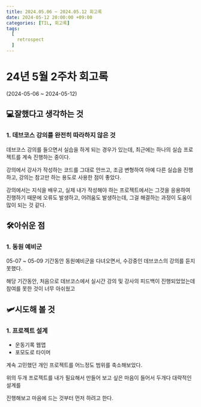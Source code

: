 ```yaml
---
title: 2024.05.06 ~ 2024.05.12 회고록
date: 2024-05-12 20:00:00 +09:00
categories: [TIL, 회고록]
tags:
  [
    retrospect
  ]
---
```


# 24년 5월 2주차 회고록

(2024-05-06 ~ 2024-05-12)

## 💻잘했다고 생각하는 것

### 1.  데브코스 강의를 완전히 따라하지 않은 것

데브코스 강의를 들으면서 실습을 하게 되는 경우가 있는데, 최근에는 하나의 실습 프로젝트를 계속 진행하는 중이다.

강의에서 강사가 작성하는 코드를 그대로 안쓰고, 조금 변형하여 아예 다른 실습을 진행하고, 강의는 참고만 하는 용도로 사용한 점이 좋았다.

강의에서는 지식을 배우고, 실제 내가 작성해야 하는 프로젝트에서는 그것을 응용하여 진행하기 때문에 오류도 발생하고, 어려움도 발생하는데, 그걸 해결하는 과정이 도움이 많이 되는 것 같다.


## 🛠️아쉬운 점

### 1. 동원 예비군

05-07 ~ 05-09 기간동안 동원예비군을 다녀오면서, 수강중인 데브코스의 강의를 듣지 못했다.

해당 기간동안, 처음으로 데브코스에서 실시간 강의 및 강사의 피드백이 진행되었었는데 참여를 못한 것이 너무 아쉬웠고 

## 🛩️시도해 볼 것

### 1. 프로젝트 설계

- 운동기록 웹앱
- 포모도로 타이머

계속 고민했던 개인 프로젝트를 어느정도 범위를 축소해보았다.

위의 두개 프로젝트를 내가 필요해서 만들어 보고 싶은 마음이 들어서 두개다 대략적인 설계를

진행해보고 마음에 드는 것부터 먼저 하려고 한다.
